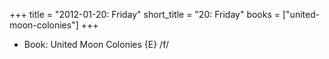 +++
title = "2012-01-20: Friday"
short_title = "20: Friday"
books = ["united-moon-colonies"]
+++


* Book: United Moon Colonies {E} /f/
